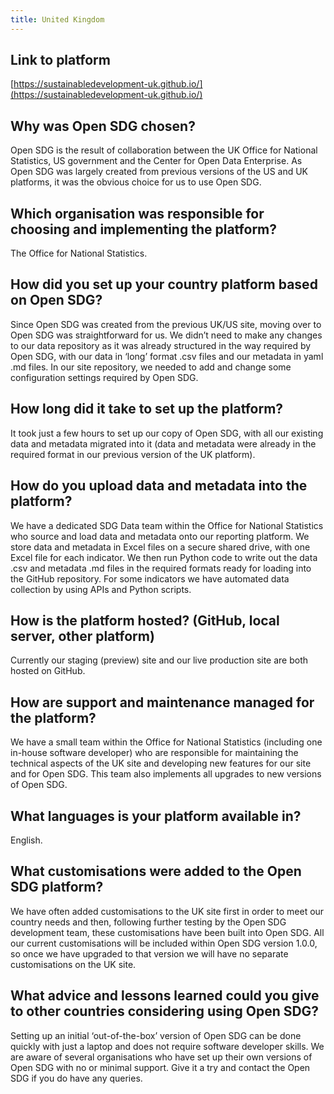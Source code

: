 ```yaml
---
title: United Kingdom
---
```


## Link to platform

[https://sustainabledevelopment-uk.github.io/](https://sustainabledevelopment-uk.github.io/)

## Why was Open SDG chosen?

Open SDG is the result of collaboration between the UK Office for National Statistics, US government and the Center for Open Data Enterprise. As Open SDG was largely created from previous versions of the US and UK platforms, it was the obvious choice for us to use Open SDG.

## Which organisation was responsible for choosing and implementing the platform?

The Office for National Statistics.

## How did you set up your country platform based on Open SDG?

Since Open SDG was created from the previous UK/US site, moving over to Open SDG was straightforward for us.
We didn’t need to make any changes to our data repository as it was already structured in the way required by Open SDG, with our data in ‘long’ format .csv files and our metadata in yaml .md files.
In our site repository, we needed to add and change some configuration settings required by Open SDG. 

## How long did it take to set up the platform?

It took just a few hours to set up our copy of Open SDG, with all our existing data and metadata migrated into it (data and metadata were already in the required format in our previous version of the UK platform).

## How do you upload data and metadata into the platform?

We have a dedicated SDG Data team within the Office for National Statistics who source and load data and metadata onto our reporting platform. We store data and metadata in Excel files on a secure shared drive, with one Excel file for each indicator. We then run Python code to write out the data .csv and metadata .md files in the required formats ready for loading into the GitHub repository. For some indicators we have automated data collection by using APIs and Python scripts.

## How is the platform hosted? (GitHub, local server, other platform)

Currently our staging (preview) site and our live production site are both hosted on GitHub.

## How are support and maintenance managed for the platform?

We have a small team within the Office for National Statistics (including one in-house software developer) who are responsible for maintaining the technical aspects of the UK site and developing new features for our site and for Open SDG. This team also implements all upgrades to new versions of Open SDG.

## What languages is your platform available in?

English.

## What customisations were added to the Open SDG platform?

We have often added customisations to the UK site first in order to meet our country needs and then, following further testing by the Open SDG development team, these customisations have been built into Open SDG.
All our current customisations will be included within Open SDG version 1.0.0, so once we have upgraded to that version we will have no separate customisations on the UK site.

## What advice and lessons learned could you give to other countries considering using Open SDG?

Setting up an initial ‘out-of-the-box’ version of Open SDG can be done quickly with just a laptop and does not require software developer skills. We are aware of several organisations who have set up their own versions of Open SDG with no or minimal support. Give it a try and contact the Open SDG if you do have any queries.
